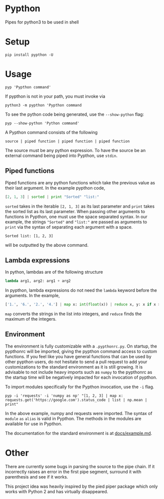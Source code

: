 # Pypthon

Pipes for python3 to be used in shell

# Setup

```
pip install pypthon -U 
```

# Usage

```
pyp 'Pypthon command'
```

If pypthon is not in your path, you must invoke via

```
python3 -m pypthon 'Pypthon command
```

To see the python code being generated, use the ``--show-python`` flag:

```
pyp --show-python 'Python command'
```

A Pypthon command consists of the following

```
source | piped function | piped function | piped function
```

The source must be any python expression. To have the source be an external command being piped into Pypthon, use ``stdin``.

## Piped functions

Piped functions are any python functions which take the previous value as their last argument. In the example pypthon code,

```python
[2, 1, 3] | sorted | print "Sorted" "list:"
```

``sorted`` takes in the iterable ``[2, 1, 3]`` as its last parameter and ``print`` takes the sorted list as its last parameter. When passing other arguments to functions in Pypthon, one must use the space separated syntax. In our example, the strings ``"Sorted"`` and ``"list:"`` are passed as arguments to ``print`` via the syntax of separating each argument with a space.

```
Sorted list: [1, 2, 3]
```

will be outputted by the above command.

## Lambda expressions

In python, lambdas are of the following structure

```python
lambda arg1, arg2: arg1 + arg2
```

In pypthon, lambda expressions do not need the ``lambda`` keyword before the arguments. In the example,

```python
['1.', '6.', '2.', '4.'] | map x: int(float(x)) | reduce x, y: x if x > y else y | print
```

``map`` converts the strings in the list into integers, and ``reduce`` finds the maximum of the integers.

## Environment

The environment is fully customizable with a ``.pypthonrc.py``. On startup, the pypthonrc will be imported, giving the pypthon command access to custom functions. If you feel like you have general functions that can be used by other pypthon users, do not hesitate to send a pull request to add your customizations to the standard environment as it is still growing. It is advisable to not include heavy imports such as ``numpy`` to the pypthonrc as the startup time will be negatively impacted for each invocation of pypthon.

To import modules specifically for the Pypthon invocation, use the ``-i`` flag.

```
pyp -i 'requests' -i 'numpy as np' "[1, 2, 3] | map x: requests.get('https://google.com').status_code | list | np.mean | print"
```

In the above example, numpy and requests were imported. The syntax of ``module`` ``as`` ``alias`` is valid in Pypthon. The methods in the modules are available for use in Pypthon.

The documentation for the standard environment is at [docs/example.md](https://github.com/r2dev2bb8/Pypthon/blob/master/docs/environment.md).

# Other

There are currently some bugs in parsing the source to the pipe chain. If it incorrectly raises an error in the first pipe segment, surround it with parenthesis and see if it works.

This project idea was heavily inspired by the pied piper package which only works with Python 2 and has virtually disappeared.
